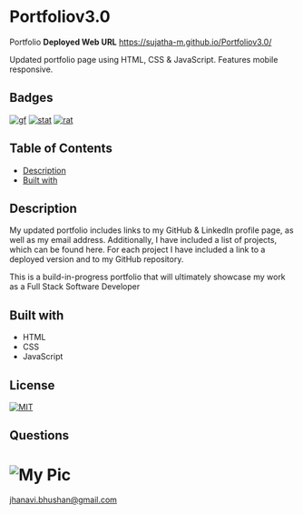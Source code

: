 # Portfoliov3.0
Portfolio
**Deployed Web URL**
https://sujatha-m.github.io/Portfoliov3.0/

Updated portfolio page using HTML, CSS & JavaScript. Features mobile responsive.

## Badges
[![gf](https://img.shields.io/github/followers/sujatha-m?style=social)](https://img.shields.io/github/followers/sujatha-m?style=social)
[![stat](https://img.shields.io/website?url=https%3A%2F%2Fsujatha-m.github.io%2FWeather-Dashboard%2FDevelop%2F)](https://img.shields.io/website?url=https%3A%2F%2Fsujatha-m.github.io%2FWeather-Dashboard%2FDevelop%2F)
[![rat](https://img.shields.io/redmine/plugin/stars/redmine_xlsx_format_issue_exporter?color=purple)](https://img.shields.io/redmine/plugin/stars/redmine_xlsx_format_issue_exporter?color=purple)

## Table of Contents
   * [Description](#description)
   * [Built with](#built-with)

## Description

My updated portfolio includes links to my GitHub & LinkedIn profile page, as well as my email address. Additionally, I have included a list of projects, which can be found here. For each project I have included a link to a deployed version and to my GitHub repository.

This is a build-in-progress portfolio that will ultimately showcase my work as a Full Stack Software Developer
  
## Built with
* HTML
* CSS
* JavaScript

## License 
[![MIT](https://img.shields.io/npm/l/isc?color=Blue&style=plastic)](https://img.shields.io/npm/l/isc?color=Blue&style=plastic)

## Questions
# ![My Pic](https://avatars0.githubusercontent.com/u/59231894?v=4)

jhanavi.bhushan@gmail.com
